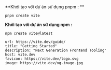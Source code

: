 <br>


**Khởi tạo với dự án sử dụng pnpm : **
```shell
pnpm create vite
```

**Khởi tạo với dự án sử dụng npm :**
```shell
npm create vite@latest
```


```cardlink
url: https://vite.dev/guide/
title: "Getting Started"
description: "Next Generation Frontend Tooling"
host: vite.dev
favicon: https://vite.dev/logo.svg
image: https://vite.dev/og-image.jpg
```
